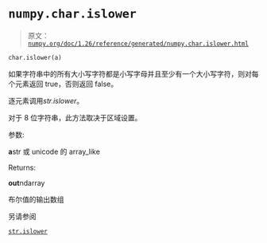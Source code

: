 # `numpy.char.islower`

> 原文：[`numpy.org/doc/1.26/reference/generated/numpy.char.islower.html`](https://numpy.org/doc/1.26/reference/generated/numpy.char.islower.html)

```py
char.islower(a)
```

如果字符串中的所有大小写字符都是小写字母并且至少有一个大小写字符，则对每个元素返回 true，否则返回 false。

逐元素调用*str.islower*。

对于 8 位字符串，此方法取决于区域设置。

参数:

**a**str 或 unicode 的 array_like

Returns:

**out**ndarray

布尔值的输出数组

另请参阅

[`str.islower`](https://docs.python.org/3/library/stdtypes.html#str.islower "(在 Python v3.11 中)")
